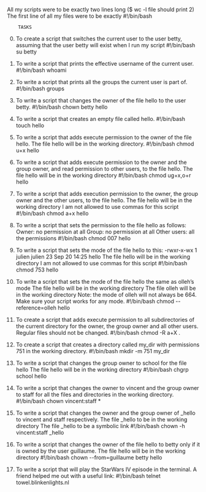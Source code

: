 

All my scripts were to be exactly two lines long ($ wc -l file should print 2)
The first line of all my files were to be exactly #!/bin/bash
		
		TASKS

0. To create a script that switches the current user to the user betty, assuming  that the user betty will exist when I run my script 
#!/bin/bash
su betty

1. To write a script that prints the effective username of the current user.
#!/bin/bash
whoami

2. To write a script that prints all the groups the current user is part of.
#!/bin/bash
groups

3. To write a script that changes the owner of the file hello to the user betty.
#!/bin/bash
chown betty hello

4. To write a script that creates an empty file called hello.
#!/bin/bash
touch hello

5. To write a script that adds execute permission to the owner of the file hello. 
The file hello will be in the working directory.
#!/bin/bash
chmod u+x hello

6. To write a script that adds execute permission to the owner and the group owner, and read permission to other users, to the file hello. The file hello will be in the working directory
#!/bin/bash
chmod ug+x,o+r hello

7. To write a script that adds execution permission to the owner, the group owner and the other users, to the file hello. 
The file hello will be in the working directory
I am not allowed to use commas for this script
#!/bin/bash
chmod a+x hello

8. To write a script that sets the permission to the file hello as follows:
Owner: no permission at all
Group: no permission at all
Other users: all the permissions 
#!/bin/bash
chmod 007 hello

9. To write a script that sets the mode of the file hello to this:
-rwxr-x-wx 1 julien julien 23 Sep 20 14:25 hello
The file hello will be in the working directory
I am not allowed to use commas for this script
#!/bin/bash
chmod 753 hello

10. To write a script that sets the mode of the file hello the same as olleh’s mode
The file hello will be in the working directory
The file olleh will be in the working directory
Note: the mode of olleh will not always be 664. Make sure your script works for any mode.
#!/bin/bash
chmod --reference=olleh hello

11. To create a script that adds execute permission to all subdirectories of the current directory for the owner, the group owner and all other users. Regular files should not be changed.
#!/bin/bash
chmod -R a+X .

12. To create a script that creates a directory called my_dir with permissions 751 in the working directory.
#!/bin/bash
mkdir -m 751 my_dir

13. To write a script that changes the group owner to school for the file hello
The file hello will be in the working directory
#!/bin/bash
chgrp school hello

14. To write a script that changes the owner to vincent and the group owner to staff for all the files and directories in the working directory.
#!/bin/bash
chown vincent:staff *

15. To write a script that changes the owner and the group owner of _hello to vincent and staff respectively.
The file _hello to be in the working directory
The file _hello to be a symbolic link
#!/bin/bash
chown -h vincent:staff _hello

16. To write a script that changes the owner of the file hello to betty only if it is owned by the user guillaume.
The file hello will be in the working directory
#!/bin/bash
chown --from=guillaume betty hello

17. To write a script that will play the StarWars IV episode in the terminal. A friend helped me out with a useful link:
#!/bin/bash
telnet towel.blinkenlights.nl
